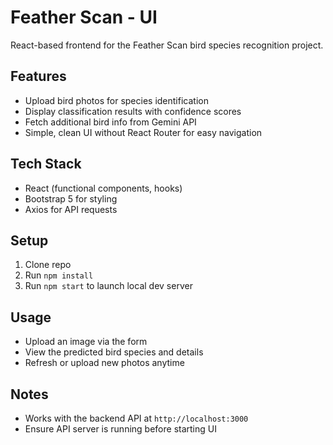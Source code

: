 # Feather Scan - UI

React-based frontend for the Feather Scan bird species recognition project.

## Features
- Upload bird photos for species identification
- Display classification results with confidence scores
- Fetch additional bird info from Gemini API
- Simple, clean UI without React Router for easy navigation

## Tech Stack
- React (functional components, hooks)
- Bootstrap 5 for styling
- Axios for API requests

## Setup
1. Clone repo  
2. Run `npm install`  
3. Run `npm start` to launch local dev server

## Usage
- Upload an image via the form
- View the predicted bird species and details
- Refresh or upload new photos anytime

## Notes
- Works with the backend API at `http://localhost:3000`
- Ensure API server is running before starting UI

